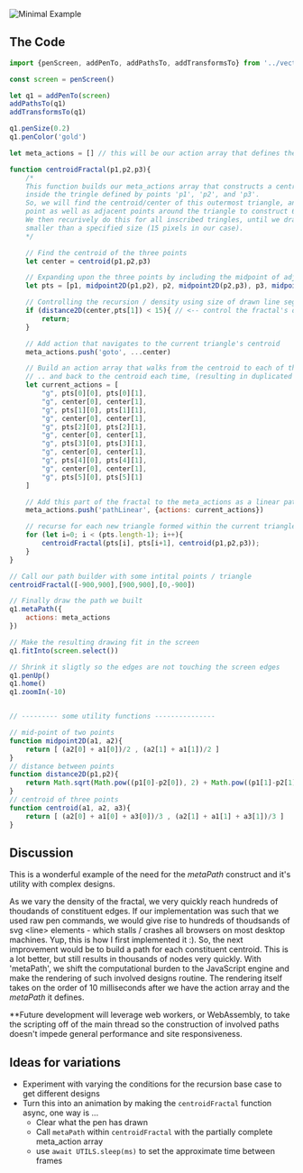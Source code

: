 ![Minimal Example](/images/centroids.png)

## The Code

```javascript
import {penScreen, addPenTo, addPathsTo, addTransformsTo} from '../vecterrapen.js'

const screen = penScreen()

let q1 = addPenTo(screen)
addPathsTo(q1)
addTransformsTo(q1)

q1.penSize(0.2)
q1.penColor('gold')

let meta_actions = [] // this will be our action array that defines the fractal <path>

function centroidFractal(p1,p2,p3){
    /*
    This function builds our meta_actions array that constructs a centroid fractal 
    inside the tringle defined by points 'p1', 'p2', and 'p3'.
    So, we will find the centroid/center of this outermost triangle, and then use this new
    point as well as adjacent points around the triangle to construct 6 inscribed triangles.
    We then recurively do this for all inscribed tringles, until we draw line segments 
    smaller than a specified size (15 pixels in our case). 
    */

    // Find the centroid of the three points
    let center = centroid(p1,p2,p3) 

    // Expanding upon the three points by including the midpoint of adjacent points
    let pts = [p1, midpoint2D(p1,p2), p2, midpoint2D(p2,p3), p3, midpoint2D(p3,p1), p1]

    // Controlling the recursion / density using size of drawn line segments
    if (distance2D(center,pts[1]) < 15){ // <-- control the fractal's density, 15 is rather dense! 
        return;
    }

    // Add action that navigates to the current triangle's centroid
    meta_actions.push('goto', ...center)

    // Build an action array that walks from the centroid to each of the points on the triangle
    // .. and back to the centroid each time, (resulting in duplicated lines, but a more succinct implementation)
    let current_actions = [
        "g", pts[0][0], pts[0][1],
        "g", center[0], center[1],
        "g", pts[1][0], pts[1][1],
        "g", center[0], center[1],
        "g", pts[2][0], pts[2][1],
        "g", center[0], center[1],
        "g", pts[3][0], pts[3][1],
        "g", center[0], center[1],
        "g", pts[4][0], pts[4][1],
        "g", center[0], center[1],
        "g", pts[5][0], pts[5][1]
    ]

    // Add this part of the fractal to the meta_actions as a linear path
    meta_actions.push('pathLinear', {actions: current_actions})

    // recurse for each new triangle formed within the current triangle 
    for (let i=0; i < (pts.length-1); i++){
        centroidFractal(pts[i], pts[i+1], centroid(p1,p2,p3));   
    }
}

// Call our path builder with some intital points / triangle
centroidFractal([-900,900],[900,900],[0,-900])

// Finally draw the path we built
q1.metaPath({
    actions: meta_actions
})

// Make the resulting drawing fit in the screen
q1.fitInto(screen.select())

// Shrink it sligtly so the edges are not touching the screen edges
q1.penUp()
q1.home()
q1.zoomIn(-10)


// --------- some utility functions ---------------

// mid-point of two points
function midpoint2D(a1, a2){
    return [ (a2[0] + a1[0])/2 , (a2[1] + a1[1])/2 ]
}
// distance between points
function distance2D(p1,p2){
    return Math.sqrt(Math.pow((p1[0]-p2[0]), 2) + Math.pow((p1[1]-p2[1]), 2))
}
// centroid of three points
function centroid(a1, a2, a3){
    return [ (a2[0] + a1[0] + a3[0])/3 , (a2[1] + a1[1] + a3[1])/3 ]
}

```

## Discussion
This is a wonderful example of the need for the *metaPath* construct and it's utility with complex designs.

As we vary the density of the fractal, we very quickly reach hundreds of thoudands of constituent edges. If our implementation was such that we used raw pen commands, we would give rise to hundreds of thoudsands of svg \<line\> elements - which stalls / crashes all browsers on most desktop machines. Yup, this is how I first implemented it :). So, the next improvement would be to build a path for each constituent centroid. This is a lot better, but still results in thousands of nodes very quickly. With 'metaPath', we shift the computational burden to the JavaScript engine and make the rendering of such involved designs routine. The rendering itself takes on the order of 10 milliseconds after we have the action array and the *metaPath* it defines.   

**Future development will leverage web workers, or WebAssembly, to take the scripting off of the main thread so the construction of involved paths doesn't impede general performance and site responsiveness.

## Ideas for variations
* Experiment with varying the conditions for the recursion base case to get different designs
* Turn this into an animation by making the `centroidFractal` function async, one way is ...
  * Clear what the pen has drawn
  * Call `metaPath` within `centroidFractal` with the partially complete meta_action array
  * use `await UTILS.sleep(ms)` to set the approximate time between frames

